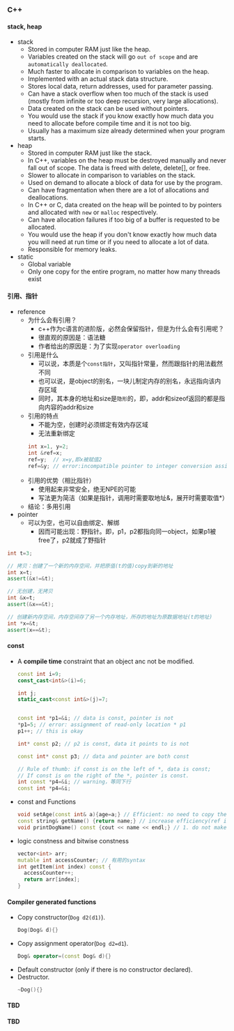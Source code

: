### C++ 

#### stack, heap
- stack
  - Stored in computer RAM just like the heap.
  - Variables created on the stack will go `out of scope` and are `automatically deallocated`.
  - Much faster to allocate in comparison to variables on the heap.
  - Implemented with an actual stack data structure.
  - Stores local data, return addresses, used for parameter passing.
  - Can have a stack overflow when too much of the stack is used (mostly from infinite or too deep recursion, very large allocations).
  - Data created on the stack can be used without pointers.
  - You would use the stack if you know exactly how much data you need to allocate before compile time and it is not too big.
  - Usually has a maximum size already determined when your program starts.
- heap
  - Stored in computer RAM just like the stack.
  - In C++, variables on the heap must be destroyed manually and never fall out of scope. The data is freed with delete, delete[], or free.
  - Slower to allocate in comparison to variables on the stack.
  - Used on demand to allocate a block of data for use by the program.
  - Can have fragmentation when there are a lot of allocations and deallocations.
  - In C++ or C, data created on the heap will be pointed to by pointers and allocated with `new` or `malloc` respectively.
  - Can have allocation failures if too big of a buffer is requested to be allocated.
  - You would use the heap if you don't know exactly how much data you will need at run time or if you need to allocate a lot of data.
  - Responsible for memory leaks.
- static
  - Global variable
  - Only one copy for the entire program, no matter how many threads exist
#### 引用、指针
- reference
  - 为什么会有引用？
    - c++作为c语言的进阶版，必然会保留指针，但是为什么会有引用呢？
    - 很直观的原因是：语法糖
    - 作者给出的原因是：为了实现`operator overloading`
  - 引用是什么
    - 可以说，本质是个`const指针`，又叫指针常量，然而跟指针的用法截然不同
    - 也可以说，是object的别名，一块儿制定内存的别名，永远指向该内存区域
    - 同时，其本身的地址和size是`隐形`的，即，addr和sizeof返回的都是指向内容的addr和size
  - 引用的特点
    - 不能为空，创建时必须绑定有效内存区域
    - 无法重新绑定
    ```cpp
    int x=1, y=2;
    int &ref=x;
    ref=y;  // x=y,即x被赋值2
    ref=&y; // error:incompatible pointer to integer conversion assigning to 'int' from 'int *'
    ```
  - 引用的优势（相比指针）
    - 使用起来非常安全，绝无NPE的可能
    - 写法更为简洁（如果是指针，调用时需要取地址&，展开时需要取值*）
  - 结论：多用引用
- pointer
  - 可以为空，也可以自由绑定、解绑
    - 因而可能出现：野指针。即，p1，p2都指向同一object，如果p1被free了，p2就成了野指针
```cpp
int t=3;

// 拷贝：创建了一个新的内存空间，并把原值(t的值)copy到新的地址
int x=t;
assert(&x!=&t);

// 无创建，无拷贝
int &x=t;
assert(&x==&t);

// 创建新内存空间，内存空间存了另一个内存地址，所存的地址为原数据地址(t的地址)
int *x=&t;
assert(x==&t);
```
#### const
- A **compile time** constraint that an object anc not be modified.
  ```cpp
  const int i=9;
  const_cast<int&>(i)=6;

  int j;
  static_cast<const int&>(j)=7;


  const int *p1=&i; // data is const, pointer is not
  *p1=5; // error: assignment of read-only location * p1
  p1++; // this is okay

  int* const p2; // p2 is const, data it points to is not

  const int* const p3; // data and pointer are both const

  // Rule of thumb: if const is on the left of *, data is const;
  // If const is on the right of the *, pointer is const.
  int const *p4=&i; // warning，等同下行
  const int *p4=&i;

  ```
- const and Functions
  ```cpp
  void setAge(const int& a){age=a;} // Efficient: no need to copy the data, just pass the reference and protect the caller's data(by const)
  const string& getName() {return name;} // increase efficiency(ref is smaller in size than the copy of string) and protect callee's data(by const)
  void printDogName() const {cout << name << endl;} // 1. do not make any changes to member variables; 2. can only call another const functions inside the body.
  ```
- logic constness and bitwise constness
  ```cpp
  vector<int> arr;
  mutable int accessCounter; // 有用的syntax
  int getItem(int index) const {
    accessCounter++;
    return arr[index];
  }
  ```
#### Compiler generated functions
- Copy constructor(`Dog d2(d1)`).
  ```cpp
  Dog(Dog& d){}
  ```
- Copy assignment operator(`Dog d2=d1`).
  ```cpp
  Dog& operator=(const Dog& d){}
  ```
- Default constructor (only if there is no constructor declared).
- Destructor.
  ```cpp
  ~Dog(){}
  ```
#### TBD
#### TBD